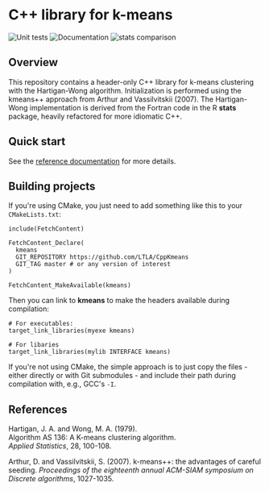 # C++ library for k-means

![Unit tests](https://github.com/LTLA/CppKmeans/actions/workflows/run-tests.yaml/badge.svg)
![Documentation](https://github.com/LTLA/CppKmeans/actions/workflows/doxygenate.yaml/badge.svg)
![stats comparison](https://github.com/LTLA/CppKmeans/actions/workflows/compare-kmeans.yaml/badge.svg)

## Overview

This repository contains a header-only C++ library for k-means clustering with the Hartigan-Wong algorithm.
Initialization is performed using the kmeans++ approach from Arthur and Vassilvitskii (2007).
The Hartigan-Wong implementation is derived from the Fortran code in the R **stats** package, heavily refactored for more idiomatic C++.

## Quick start

See the [reference documentation](https://ltla.github.io/CppKmeans) for more details.

## Building projects 

If you're using CMake, you just need to add something like this to your `CMakeLists.txt`:

```
include(FetchContent)

FetchContent_Declare(
  kmeans 
  GIT_REPOSITORY https://github.com/LTLA/CppKmeans
  GIT_TAG master # or any version of interest
)

FetchContent_MakeAvailable(kmeans)
```

Then you can link to **kmeans** to make the headers available during compilation:

```
# For executables:
target_link_libraries(myexe kmeans)

# For libaries
target_link_libraries(mylib INTERFACE kmeans)
```

If you're not using CMake, the simple approach is to just copy the files - either directly or with Git submodules - and include their path during compilation with, e.g., GCC's `-I`.

## References

Hartigan, J. A. and Wong, M. A. (1979).  
Algorithm AS 136: A K-means clustering algorithm.  
_Applied Statistics_, 28, 100-108. 

Arthur, D. and Vassilvitskii, S. (2007). 
k-means++: the advantages of careful seeding.
_Proceedings of the eighteenth annual ACM-SIAM symposium on Discrete algorithms_, 1027-1035.
